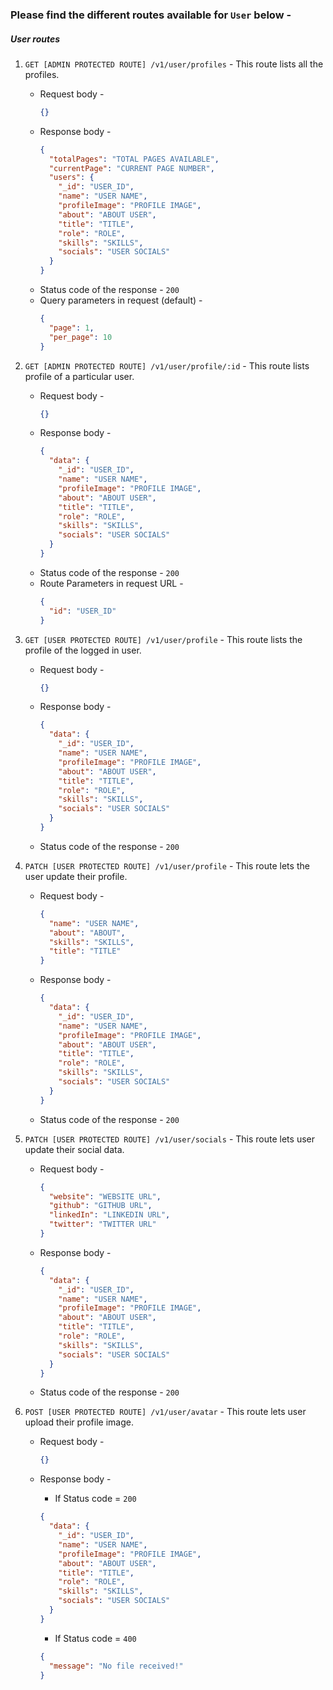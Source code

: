 ### Please find the different routes available for `User` below -

##### **User routes**

1. `GET [ADMIN PROTECTED ROUTE] /v1/user/profiles` - This route lists all the profiles.
   - Request body -
     ```json
     {}
     ```
   - Response body -
     ```json
     {
       "totalPages": "TOTAL PAGES AVAILABLE",
       "currentPage": "CURRENT PAGE NUMBER",
       "users": {
         "_id": "USER_ID",
         "name": "USER NAME",
         "profileImage": "PROFILE IMAGE",
         "about": "ABOUT USER",
         "title": "TITLE",
         "role": "ROLE",
         "skills": "SKILLS",
         "socials": "USER SOCIALS"
       }
     }
     ```
   - Status code of the response - `200`
   - Query parameters in request (default) -
     ```json
     {
       "page": 1,
       "per_page": 10
     }
     ```
2. `GET [ADMIN PROTECTED ROUTE] /v1/user/profile/:id` - This route lists profile of a particular user.
   - Request body -
     ```json
     {}
     ```
   - Response body -
     ```json
     {
       "data": {
         "_id": "USER_ID",
         "name": "USER NAME",
         "profileImage": "PROFILE IMAGE",
         "about": "ABOUT USER",
         "title": "TITLE",
         "role": "ROLE",
         "skills": "SKILLS",
         "socials": "USER SOCIALS"
       }
     }
     ```
   - Status code of the response - `200`
   - Route Parameters in request URL -
     ```json
     {
       "id": "USER_ID"
     }
     ```
3. `GET [USER PROTECTED ROUTE] /v1/user/profile` - This route lists the profile of the logged in user.
   - Request body -
     ```json
     {}
     ```
   - Response body -
     ```json
     {
       "data": {
         "_id": "USER_ID",
         "name": "USER NAME",
         "profileImage": "PROFILE IMAGE",
         "about": "ABOUT USER",
         "title": "TITLE",
         "role": "ROLE",
         "skills": "SKILLS",
         "socials": "USER SOCIALS"
       }
     }
     ```
   - Status code of the response - `200`
4. `PATCH [USER PROTECTED ROUTE] /v1/user/profile` - This route lets the user update their profile.
   - Request body -
     ```json
     {
       "name": "USER NAME",
       "about": "ABOUT",
       "skills": "SKILLS",
       "title": "TITLE"
     }
     ```
   - Response body -
     ```json
     {
       "data": {
         "_id": "USER_ID",
         "name": "USER NAME",
         "profileImage": "PROFILE IMAGE",
         "about": "ABOUT USER",
         "title": "TITLE",
         "role": "ROLE",
         "skills": "SKILLS",
         "socials": "USER SOCIALS"
       }
     }
     ```
   - Status code of the response - `200`
5. `PATCH [USER PROTECTED ROUTE] /v1/user/socials` - This route lets user update their social data.

   - Request body -
     ```json
     {
       "website": "WEBSITE URL",
       "github": "GITHUB URL",
       "linkedIn": "LINKEDIN URL",
       "twitter": "TWITTER URL"
     }
     ```
   - Response body -
     ```json
     {
       "data": {
         "_id": "USER_ID",
         "name": "USER NAME",
         "profileImage": "PROFILE IMAGE",
         "about": "ABOUT USER",
         "title": "TITLE",
         "role": "ROLE",
         "skills": "SKILLS",
         "socials": "USER SOCIALS"
       }
     }
     ```
   - Status code of the response - `200`

6. `POST [USER PROTECTED ROUTE] /v1/user/avatar` - This route lets user upload their profile image.

   - Request body -
     ```json
     {}
     ```
   - Response body -

     - If Status code = `200`

     ```json
     {
       "data": {
         "_id": "USER_ID",
         "name": "USER NAME",
         "profileImage": "PROFILE IMAGE",
         "about": "ABOUT USER",
         "title": "TITLE",
         "role": "ROLE",
         "skills": "SKILLS",
         "socials": "USER SOCIALS"
       }
     }
     ```

     - If Status code = `400`

     ```json
     {
       "message": "No file received!"
     }
     ```
